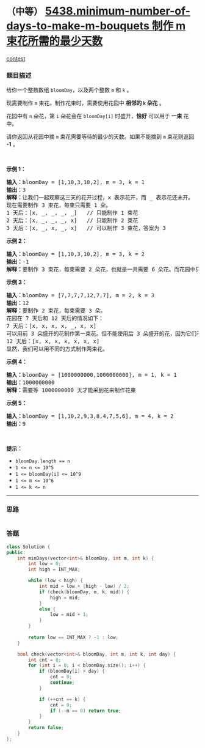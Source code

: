 # `（中等）` [5438.minimum-number-of-days-to-make-m-bouquets 制作 m 束花所需的最少天数](https://leetcode-cn.com/problems/minimum-number-of-days-to-make-m-bouquets/)

[contest](https://leetcode-cn.com/contest/weekly-contest-193/problems/minimum-number-of-days-to-make-m-bouquets/)

### 题目描述
<p>给你一个整数数组 <code>bloomDay</code>，以及两个整数 <code>m</code> 和 <code>k</code> 。</p>
<p>现需要制作 <code>m</code> 束花。制作花束时，需要使用花园中 <strong>相邻的 <code>k</code> 朵花</strong> 。</p>
<p>花园中有 <code>n</code> 朵花，第 <code>i</code> 朵花会在 <code>bloomDay[i]</code> 时盛开，<strong>恰好</strong> 可以用于 <strong>一束</strong> 花中。</p>
<p>请你返回从花园中摘 <code>m</code> 束花需要等待的最少的天数。如果不能摘到 <code>m</code> 束花则返回 <strong>-1</strong> 。</p>
<p>&nbsp;</p>
<p><strong>示例 1：</strong></p>
<pre><strong>输入：</strong>bloomDay = [1,10,3,10,2], m = 3, k = 1
<strong>输出：</strong>3
<strong>解释：</strong>让我们一起观察这三天的花开过程，x 表示花开，而 _ 表示花还未开。
现在需要制作 3 束花，每束只需要 1 朵。
1 天后：[x, _, _, _, _]   // 只能制作 1 束花
2 天后：[x, _, _, _, x]   // 只能制作 2 束花
3 天后：[x, _, x, _, x]   // 可以制作 3 束花，答案为 3
</pre>

<p><strong>示例 2：</strong></p>
<pre><strong>输入：</strong>bloomDay = [1,10,3,10,2], m = 3, k = 2
<strong>输出：</strong>-1
<strong>解释：</strong>要制作 3 束花，每束需要 2 朵花，也就是一共需要 6 朵花。而花园中只有 5 朵花，无法满足制作要求，返回 -1 。
</pre>

<p><strong>示例 3：</strong></p>
<pre><strong>输入：</strong>bloomDay = [7,7,7,7,12,7,7], m = 2, k = 3
<strong>输出：</strong>12
<strong>解释：</strong>要制作 2 束花，每束需要 3 朵。
花园在 7 天后和 12 天后的情况如下：
7 天后：[x, x, x, x, _, x, x]
可以用前 3 朵盛开的花制作第一束花。但不能使用后 3 朵盛开的花，因为它们不相邻。
12 天后：[x, x, x, x, x, x, x]
显然，我们可以用不同的方式制作两束花。
</pre>

<p><strong>示例 4：</strong></p>
<pre><strong>输入：</strong>bloomDay = [1000000000,1000000000], m = 1, k = 1
<strong>输出：</strong>1000000000
<strong>解释：</strong>需要等 1000000000 天才能采到花来制作花束
</pre>

<p><strong>示例 5：</strong></p>
<pre><strong>输入：</strong>bloomDay = [1,10,2,9,3,8,4,7,5,6], m = 4, k = 2
<strong>输出：</strong>9
</pre>

<p>&nbsp;</p>
<p><strong>提示：</strong></p>
<ul>
	<li><code>bloomDay.length == n</code></li>
	<li><code>1 <= n <= 10^5</code></li>
	<li><code>1 <= bloomDay[i] <= 10^9</code></li>
	<li><code>1 <= m <= 10^6</code></li>
	<li><code>1 <= k <= n</code></li>
</ul>

---
### 思路
```

```



### 答题
``` C++
class Solution {
public:
    int minDays(vector<int>& bloomDay, int m, int k) {
        int low = 0;
        int high = INT_MAX;

        while (low < high) {
            int mid = low + (high - low) / 2;
            if (check(bloomDay, m, k, mid)) {
                high = mid;
            }
            else {
                low = mid + 1;
            }
        }
        
        return low == INT_MAX ? -1 : low;
    }

    bool check(vector<int>& bloomDay, int m, int k, int day) {
        int cnt = 0;
        for (int i = 0; i < bloomDay.size(); i++) {
            if (bloomDay[i] > day) {
                cnt = 0;
                continue;
            }

            if (++cnt == k) {
                cnt = 0;
                if (--m == 0) return true;
            }
        }
        return false;
    }
};
```




